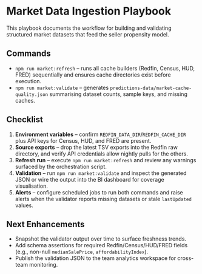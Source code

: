 # Market Data Ingestion Playbook

This playbook documents the workflow for building and validating structured market datasets that feed the seller propensity model.

## Commands

- `npm run market:refresh` – runs all cache builders (Redfin, Census, HUD, FRED) sequentially and ensures cache directories exist before execution.
- `npm run market:validate` – generates `predictions-data/market-cache-quality.json` summarising dataset counts, sample keys, and missing caches.

## Checklist

1. **Environment variables** – confirm `REDFIN_DATA_DIR`/`REDFIN_CACHE_DIR` plus API keys for Census, HUD, and FRED are present.
2. **Source exports** – drop the latest TSV exports into the Redfin raw directory, and verify API credentials allow nightly pulls for the others.
3. **Refresh run** – execute `npm run market:refresh` and review any warnings surfaced by the orchestration script.
4. **Validation** – run `npm run market:validate` and inspect the generated JSON or wire the output into the BI dashboard for coverage visualisation.
5. **Alerts** – configure scheduled jobs to run both commands and raise alerts when the validator reports missing datasets or stale `lastUpdated` values.

## Next Enhancements

- Snapshot the validator output over time to surface freshness trends.
- Add schema assertions for required Redfin/Census/HUD/FRED fields (e.g., non-null `medianSalePrice`, `affordabilityIndex`).
- Publish the validation JSON to the team analytics workspace for cross-team monitoring.

